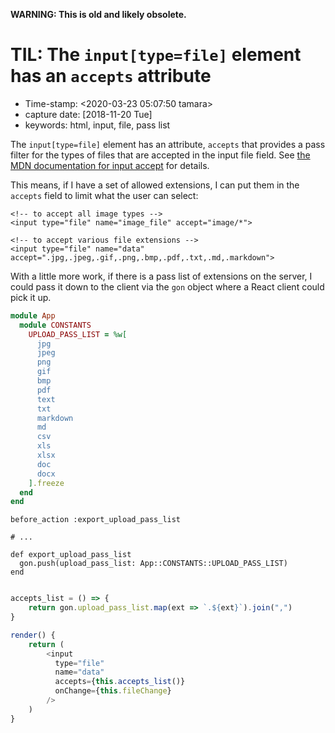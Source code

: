 **WARNING: This is old and likely obsolete.**

TIL: The `input[type=file]` element has an `accepts` attribute
==============================================================

-   Time-stamp: \<2020-03-23 05:07:50 tamara\>
-   capture date: \[2018-11-20 Tue\]
-   keywords: html, input, file, pass list

The `input[type=file]` element has an attribute, `accepts` that provides a pass filter for the types of files that are accepted in the input file field. See [the MDN documentation for input accept](https://developer.mozilla.org/en-US/docs/Web/HTML/Element/input/file#accept) for details.

This means, if I have a set of allowed extensions, I can put them in the `accepts` field to limit what the user can select:

``` {.html}
<!-- to accept all image types -->
<input type="file" name="image_file" accept="image/*">

<!-- to accept various file extensions -->
<input type="file" name="data" accept=".jpg,.jpeg,.gif,.png,.bmp,.pdf,.txt,.md,.markdown">
```

With a little more work, if there is a pass list of extensions on the server, I could pass it down to the client via the `gon` object where a React client could pick it up.

``` {#config/constants.rb .ruby}
module App
  module CONSTANTS
    UPLOAD_PASS_LIST = %w[
      jpg
      jpeg
      png
      gif
      bmp
      pdf
      text
      txt
      markdown
      md
      csv
      xls
      xlsx
      doc
      docx
    ].freeze
  end
end
```

``` {#app/controllers/application_controller .ruby}
before_action :export_upload_pass_list

# ...

def export_upload_pass_list
  gon.push(upload_pass_list: App::CONSTANTS::UPLOAD_PASS_LIST)
end
```

``` {#upload_file_form.js .jsx}

accepts_list = () => {
    return gon.upload_pass_list.map(ext => `.${ext}`).join(",")
}

render() {
    return (
        <input
          type="file"
          name="data"
          accepts={this.accepts_list()}
          onChange={this.fileChange}
        />
    )
}

```
